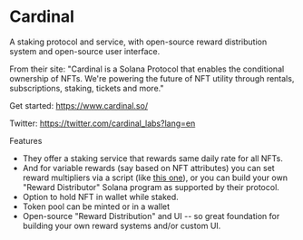 # Cardinal

A staking protocol and service, with open-source reward distribution system and open-source user interface.

From their site: "Cardinal is a Solana Protocol that enables the conditional ownership of NFTs. We're powering the future of NFT utility through rentals, subscriptions, staking, tickets and more."

Get started: https://www.cardinal.so/

Twitter: https://twitter.com/cardinal_labs?lang=en

Features

- They offer a staking service that rewards same daily rate for all NFTs.
- And for variable rewards (say based on NFT attributes) you can set reward multipliers via a script (like [this one](https://github.com/cardinal-labs/cardinal-staking/blob/e165a17fcc7b09f7fb05a506219a27596fa0ac08/tools/updateMultipliersOnRules.ts)), or you can build your own "Reward Distributor" Solana program as supported by their protocol.
- Option to hold NFT in wallet while staked.
- Token pool can be minted or in a wallet
- Open-source "Reward Distribution" and UI -- so great foundation for building your own reward systems and/or custom UI.
